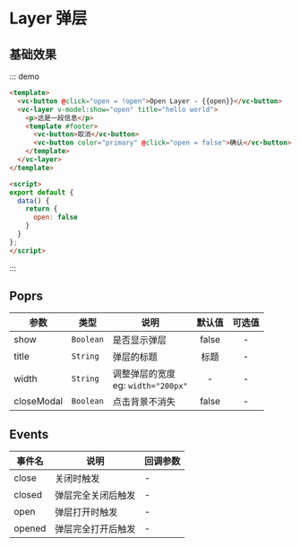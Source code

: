 # Layer 弹层

## 基础效果

::: demo 
```html
<template>
  <vc-button @click="open = !open">Open Layer - {{open}}</vc-button>
  <vc-layer v-model:show="open" title="hello world">
    <p>这是一段信息</p>
    <template #footer>
      <vc-button>取消</vc-button>
      <vc-button color="primary" @click="open = false">确认</vc-button>
    </template>
  </vc-layer>
</template>

<script>
export default {
  data() {
    return {
      open: false
    }
  }
};
</script>
```
:::

## Poprs

| 参数 | 类型 | 说明 | 默认值 | 可选值 |
|---|---|---|:---:|:---:|
| show | `Boolean` | 是否显示弹层 | false | - |
| title | `String` | 弹层的标题 | 标题 | - |
| width | `String` | 调整弹层的宽度<br>eg: `width="200px"` | - | - |
| closeModal | `Boolean` | 点击背景不消失 | false | - |

## Events

| 事件名 | 说明 | 回调参数 |
| --- | --- | --- |
| close | 关闭时触发 | - |
| closed | 弹层完全关闭后触发 | - |
| open | 弹层打开时触发 | - |
| opened | 弹层完全打开后触发 | - |